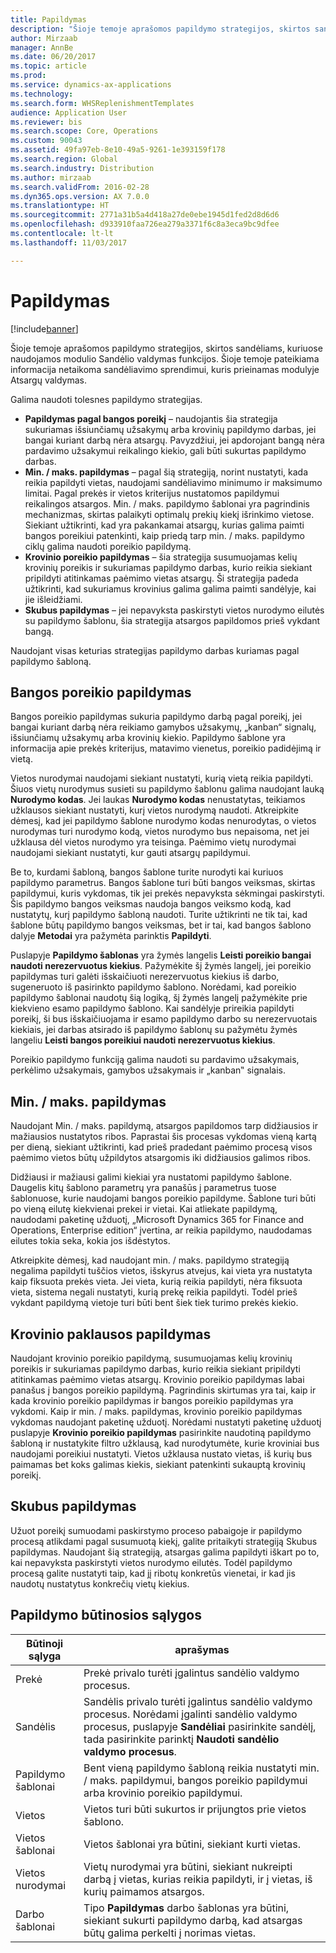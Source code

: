 ```yaml
---
title: Papildymas
description: "Šioje temoje aprašomos papildymo strategijos, skirtos sandėliams, kuriuose naudojamos modulio Sandėlio valdymas funkcijos."
author: Mirzaab
manager: AnnBe
ms.date: 06/20/2017
ms.topic: article
ms.prod: 
ms.service: dynamics-ax-applications
ms.technology: 
ms.search.form: WHSReplenishmentTemplates
audience: Application User
ms.reviewer: bis
ms.search.scope: Core, Operations
ms.custom: 90043
ms.assetid: 49fa97eb-8e10-49a5-9261-1e393159f178
ms.search.region: Global
ms.search.industry: Distribution
ms.author: mirzaab
ms.search.validFrom: 2016-02-28
ms.dyn365.ops.version: AX 7.0.0
ms.translationtype: HT
ms.sourcegitcommit: 2771a31b5a4d418a27de0ebe1945d1fed2d8d6d6
ms.openlocfilehash: d933910faa726ea279a3371f6c8a3eca9bc9dfee
ms.contentlocale: lt-lt
ms.lasthandoff: 11/03/2017

---
```


# <a name="replenishment"></a>Papildymas

[!include[banner](../includes/banner.md)]

Šioje temoje aprašomos papildymo strategijos, skirtos sandėliams, kuriuose naudojamos modulio Sandėlio valdymas funkcijos. Šioje temoje pateikiama informacija netaikoma sandėliavimo sprendimui, kuris prieinamas modulyje Atsargų valdymas.

Galima naudoti tolesnes papildymo strategijas.

- **Papildymas pagal bangos poreikį** – naudojantis šia strategija sukuriamas išsiunčiamų užsakymų arba krovinių papildymo darbas, jei bangai kuriant darbą nėra atsargų. Pavyzdžiui, jei apdorojant bangą nėra pardavimo užsakymui reikalingo kiekio, gali būti sukurtas papildymo darbas.
- **Min. / maks. papildymas** – pagal šią strategiją, norint nustatyti, kada reikia papildyti vietas, naudojami sandėliavimo minimumo ir maksimumo limitai. Pagal prekės ir vietos kriterijus nustatomos papildymui reikalingos atsargos. Min. / maks. papildymo šablonai yra pagrindinis mechanizmas, skirtas palaikyti optimalų prekių kiekį išrinkimo vietose. Siekiant užtikrinti, kad yra pakankamai atsargų, kurias galima paimti bangos poreikiui patenkinti, kaip priedą tarp min. / maks. papildymo ciklų galima naudoti poreikio papildymą.
- **Krovinio poreikio papildymas** – šia strategija susumuojamas kelių krovinių poreikis ir sukuriamas papildymo darbas, kurio reikia siekiant pripildyti atitinkamas paėmimo vietas atsargų. Ši strategija padeda užtikrinti, kad sukuriamus krovinius galima galima paimti sandėlyje, kai jie išleidžiami.
- **Skubus papildymas** – jei nepavyksta paskirstyti vietos nurodymo eilutės su papildymo šablonu, šia strategija atsargos papildomos prieš vykdant bangą. 

Naudojant visas keturias strategijas papildymo darbas kuriamas pagal papildymo šabloną.

## <a name="wave-demand-replenishment"></a>Bangos poreikio papildymas
Bangos poreikio papildymas sukuria papildymo darbą pagal poreikį, jei bangai kuriant darbą nėra reikiamo gamybos užsakymų, „kanban“ signalų, išsiunčiamų užsakymų arba krovinių kiekio. Papildymo šablone yra informacija apie prekės kriterijus, matavimo vienetus, poreikio padidėjimą ir vietą. 

Vietos nurodymai naudojami siekiant nustatyti, kurią vietą reikia papildyti. Šiuos vietų nurodymus susieti su papildymo šablonu galima naudojant lauką **Nurodymo kodas**. Jei laukas **Nurodymo kodas** nenustatytas, teikiamos užklausos siekiant nustatyti, kurį vietos nurodymą naudoti. Atkreipkite dėmesį, kad jei papildymo šablone nurodymo kodas nenurodytas, o vietos nurodymas turi nurodymo kodą, vietos nurodymo bus nepaisoma, net jei užklausa dėl vietos nurodymo yra teisinga. Paėmimo vietų nurodymai naudojami siekiant nustatyti, kur gauti atsargų papildymui. 

Be to, kurdami šabloną, bangos šablone turite nurodyti kai kuriuos papildymo parametrus. Bangos šablone turi būti bangos veiksmas, skirtas papildymui, kuris vykdomas, tik jei prekės nepavyksta sėkmingai paskirstyti. Šis papildymo bangos veiksmas naudoja bangos veiksmo kodą, kad nustatytų, kurį papildymo šabloną naudoti. Turite užtikrinti ne tik tai, kad šablone būtų papildymo bangos veiksmas, bet ir tai, kad bangos šablono dalyje **Metodai** yra pažymėta parinktis **Papildyti**. 

Puslapyje **Papildymo šablonas** yra žymės langelis **Leisti poreikio bangai naudoti nerezervuotus kiekius**. Pažymėkite šį žymės langelį, jei poreikio papildymas turi galėti išskaičiuoti nerezervuotus kiekius iš darbo, sugeneruoto iš pasirinkto papildymo šablono. Norėdami, kad poreikio papildymo šablonai naudotų šią logiką, šį žymės langelį pažymėkite prie kiekvieno esamo papildymo šablono. Kai sandėlyje prireikia papildyti poreikį, ši bus išskaičiuojama ir esamo papildymo darbo su nerezervuotais kiekiais, jei darbas atsirado iš papildymo šablonų su pažymėtu žymės langeliu **Leisti bangos poreikiui naudoti nerezervuotus kiekius**.

Poreikio papildymo funkciją galima naudoti su pardavimo užsakymais, perkėlimo užsakymais, gamybos užsakymais ir „kanban‟ signalais. 

## <a name="minmax-replenishment"></a>Min. / maks. papildymas
Naudojant Min. / maks. papildymą, atsargos papildomos tarp didžiausios ir mažiausios nustatytos ribos. Paprastai šis procesas vykdomas vieną kartą per dieną, siekiant užtikrinti, kad prieš pradedant paėmimo procesą visos paėmimo vietos būtų užpildytos atsargomis iki didžiausios galimos ribos. 

Didžiausi ir mažiausi galimi kiekiai yra nustatomi papildymo šablone. Daugelis kitų šablono parametrų yra panašūs į parametrus tuose šablonuose, kurie naudojami bangos poreikio papildyme. Šablone turi būti po vieną eilutę kiekvienai prekei ir vietai. Kai atliekate papildymą, naudodami paketinę užduotį, „Microsoft Dynamics 365 for Finance and Operations, Enterprise edition“ įvertina, ar reikia papildymo, naudodamas eilutes tokia seka, kokia jos išdėstytos. 

Atkreipkite dėmesį, kad naudojant min. / maks. papildymo strategiją negalima papildyti tuščios vietos, išskyrus atvejus, kai vieta yra nustatyta kaip fiksuota prekės vieta. Jei vieta, kurią reikia papildyti, nėra fiksuota vieta, sistema negali nustatyti, kurią prekę reikia papildyti. Todėl prieš vykdant papildymą vietoje turi būti bent šiek tiek turimo prekės kiekio.

## <a name="load-demand-replenishment"></a>Krovinio paklausos papildymas
Naudojant krovinio poreikio papildymą, susumuojamas kelių krovinių poreikis ir sukuriamas papildymo darbas, kurio reikia siekiant pripildyti atitinkamas paėmimo vietas atsargų. Krovinio poreikio papildymas labai panašus į bangos poreikio papildymą. Pagrindinis skirtumas yra tai, kaip ir kada krovinio poreikio papildymas ir bangos poreikio papildymas yra vykdomi. Kaip ir min. / maks. papildymas, krovinio poreikio papildymas vykdomas naudojant paketinę užduotį. Norėdami nustatyti paketinę užduotį puslapyje **Krovinio poreikio papildymas** pasirinkite naudotiną papildymo šabloną ir nustatykite filtro užklausą, kad nurodytumėte, kurie kroviniai bus naudojami poreikiui nustatyti. Vietos užklausa nustato vietas, iš kurių bus paimamas bet koks galimas kiekis, siekiant patenkinti sukauptą krovinių poreikį.

## <a name="immediate-replenishment"></a>Skubus papildymas
Užuot poreikį sumuodami paskirstymo proceso pabaigoje ir papildymo procesą atlikdami pagal susumuotą kiekį, galite pritaikyti strategiją Skubus papildymas. Naudojant šią strategiją, atsargas galima papildyti iškart po to, kai nepavyksta paskirstyti vietos nurodymo eilutės. Todėl papildymo procesą galite nustatyti taip, kad jį ribotų konkretūs vienetai, ir kad jis naudotų nustatytus konkrečių vietų kiekius.

## <a name="replenishment-prerequisites"></a>Papildymo būtinosios sąlygos
| Būtinoji sąlyga            | aprašymas |
|-------------------------|-------------|
| Prekė                    | Prekė privalo turėti įgalintus sandėlio valdymo procesus. |
| Sandėlis               | Sandėlis privalo turėti įgalintus sandėlio valdymo procesus. Norėdami įgalinti sandėlio valdymo procesus, puslapyje **Sandėliai** pasirinkite sandėlį, tada pasirinkite parinktį **Naudoti sandėlio valdymo procesus**. |
| Papildymo šablonai | Bent vieną papildymo šabloną reikia nustatyti min. / maks. papildymui, bangos poreikio papildymui arba krovinio poreikio papildymui. |
| Vietos               | Vietos turi būti sukurtos ir prijungtos prie vietos šablono. |
| Vietos šablonai       | Vietos šablonai yra būtini, siekiant kurti vietas. |
| Vietos nurodymai     | Vietų nurodymai yra būtini, siekiant nukreipti darbą į vietas, kurias reikia papildyti, ir į vietas, iš kurių paimamos atsargos. |
| Darbo šablonai          | Tipo **Papildymas** darbo šablonas yra būtini, siekiant sukurti papildymo darbą, kad atsargas būtų galima perkelti į norimas vietas. |

